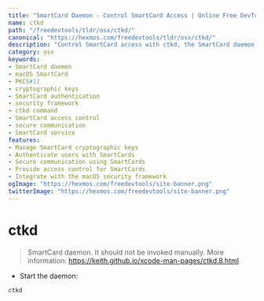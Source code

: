 ```yaml
---
title: "SmartCard Daemon - Control SmartCard Access | Online Free DevTools by Hexmos"
name: ctkd
path: "/freedevtools/tldr/osx/ctkd/"
canonical: "https://hexmos.com/freedevtools/tldr/osx/ctkd/"
description: "Control SmartCard access with ctkd, the SmartCard daemon for macOS. Manage cryptographic keys, authenticate users, and secure communication. Free online tool, no registration required."
category: osx
keywords:
- SmartCard daemon
- macOS SmartCard
- PKCS#11
- cryptographic keys
- SmartCard authentication
- security framework
- ctkd command
- SmartCard access control
- secure communication
- SmartCard service
features:
- Manage SmartCard cryptographic keys
- Authenticate users with SmartCards
- Secure communication using SmartCards
- Provide access control for SmartCards
- Integrate with the macOS security framework
ogImage: "https://hexmos.com/freedevtools/site-banner.png"
twitterImage: "https://hexmos.com/freedevtools/site-banner.png"
---
```


# ctkd

> SmartCard daemon.
> It should not be invoked manually.
> More information: <https://keith.github.io/xcode-man-pages/ctkd.8.html>.

- Start the daemon:

`ctkd`
